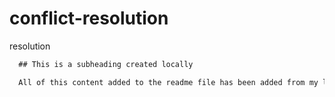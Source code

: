 # conflict-resolution
resolution
```md
  ## This is a subheading created locally

  All of this content added to the readme file has been added from my local Git repository.
  ```